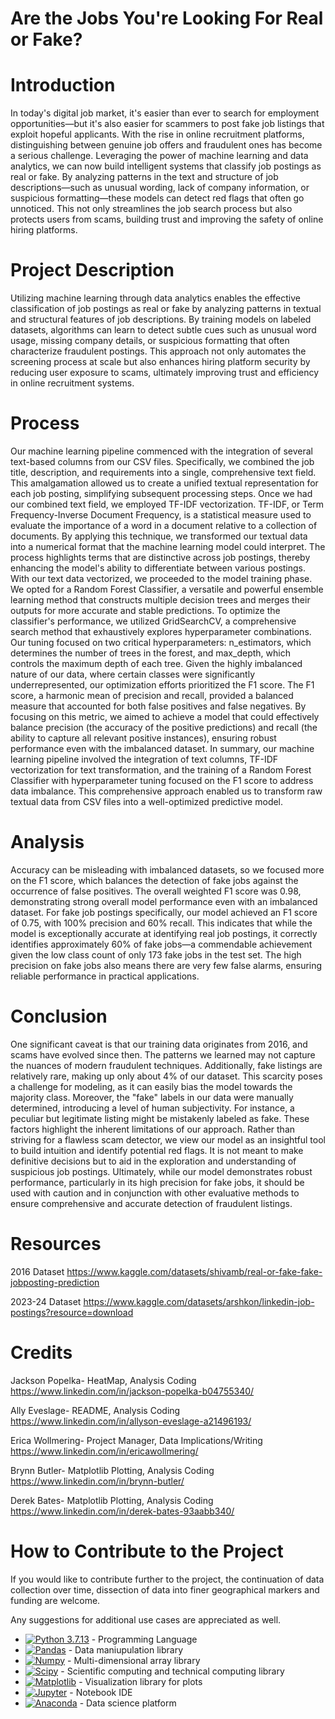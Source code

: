 # **Are the Jobs You're Looking For Real or Fake?**

# Introduction
In today's digital job market, it's easier than ever to search for employment opportunities—but it's also easier for scammers to post fake job listings that exploit hopeful applicants. With the rise in online recruitment platforms, distinguishing between genuine job offers and fraudulent ones has become a serious challenge. Leveraging the power of machine learning and data analytics, we can now build intelligent systems that classify job postings as real or fake. By analyzing patterns in the text and structure of job descriptions—such as unusual wording, lack of company information, or suspicious formatting—these models can detect red flags that often go unnoticed. This not only streamlines the job search process but also protects users from scams, building trust and improving the safety of online hiring platforms.

# Project Description
Utilizing machine learning through data analytics enables the effective classification of job postings as real or fake by analyzing patterns in textual and structural features of job descriptions. By training models on labeled datasets, algorithms can learn to detect subtle cues such as unusual word usage, missing company details, or suspicious formatting that often characterize fraudulent postings. This approach not only automates the screening process at scale but also enhances hiring platform security by reducing user exposure to scams, ultimately improving trust and efficiency in online recruitment systems.

# Process

Our machine learning pipeline commenced with the integration of several text-based columns from our CSV files. Specifically, we combined the job title, description, and requirements into a single, comprehensive text field. This amalgamation allowed us to create a unified textual representation for each job posting, simplifying subsequent processing steps.
Once we had our combined text field, we employed TF-IDF vectorization. TF-IDF, or Term Frequency-Inverse Document Frequency, is a statistical measure used to evaluate the importance of a word in a document relative to a collection of documents. By applying this technique, we transformed our textual data into a numerical format that the machine learning model could interpret. The process highlights terms that are distinctive across job postings, thereby enhancing the model's ability to differentiate between various postings.
With our text data vectorized, we proceeded to the model training phase. We opted for a Random Forest Classifier, a versatile and powerful ensemble learning method that constructs multiple decision trees and merges their outputs for more accurate and stable predictions. To optimize the classifier's performance, we utilized GridSearchCV, a comprehensive search method that exhaustively explores hyperparameter combinations. Our tuning focused on two critical hyperparameters: n_estimators, which determines the number of trees in the forest, and max_depth, which controls the maximum depth of each tree.
Given the highly imbalanced nature of our data, where certain classes were significantly underrepresented, our optimization efforts prioritized the F1 score. The F1 score, a harmonic mean of precision and recall, provided a balanced measure that accounted for both false positives and false negatives. By focusing on this metric, we aimed to achieve a model that could effectively balance precision (the accuracy of the positive predictions) and recall (the ability to capture all relevant positive instances), ensuring robust performance even with the imbalanced dataset.
In summary, our machine learning pipeline involved the integration of text columns, TF-IDF vectorization for text transformation, and the training of a Random Forest Classifier with hyperparameter tuning focused on the F1 score to address data imbalance. This comprehensive approach enabled us to transform raw textual data from CSV files into a well-optimized predictive model.

# Analysis

Accuracy can be misleading with imbalanced datasets, so we focused more on the F1 score, which balances the detection of fake jobs against the occurrence of false positives. The overall weighted F1 score was 0.98, demonstrating strong overall model performance even with an imbalanced dataset. For fake job postings specifically, our model achieved an F1 score of 0.75, with 100% precision and 60% recall. This indicates that while the model is exceptionally accurate at identifying real job postings, it correctly identifies approximately 60% of fake jobs—a commendable achievement given the low class count of only 173 fake jobs in the test set. The high precision on fake jobs also means there are very few false alarms, ensuring reliable performance in practical applications.

# Conclusion

One significant caveat is that our training data originates from 2016, and scams have evolved since then. The patterns we learned may not capture the nuances of modern fraudulent techniques. Additionally, fake listings are relatively rare, making up only about 4% of our dataset. This scarcity poses a challenge for modeling, as it can easily bias the model towards the majority class.
Moreover, the "fake" labels in our data were manually determined, introducing a level of human subjectivity. For instance, a peculiar but legitimate listing might be mistakenly labeled as fake. These factors highlight the inherent limitations of our approach.
Rather than striving for a flawless scam detector, we view our model as an insightful tool to build intuition and identify potential red flags. It is not meant to make definitive decisions but to aid in the exploration and understanding of suspicious job postings.
Ultimately, while our model demonstrates robust performance, particularly in its high precision for fake jobs, it should be used with caution and in conjunction with other evaluative methods to ensure comprehensive and accurate detection of fraudulent listings.

# Resources

2016 Dataset
https://www.kaggle.com/datasets/shivamb/real-or-fake-fake-jobposting-prediction

2023-24 Dataset
https://www.kaggle.com/datasets/arshkon/linkedin-job-postings?resource=download

# Credits

Jackson Popelka- HeatMap, Analysis Coding https://www.linkedin.com/in/jackson-popelka-b04755340/

Ally Eveslage- README, Analysis Coding https://www.linkedin.com/in/allyson-eveslage-a21496193/
 
Erica Wollmering- Project Manager, Data Implications/Writing  https://www.linkedin.com/in/ericawollmering/
 
Brynn Butler- Matplotlib Plotting, Analysis Coding https://www.linkedin.com/in/brynn-butler/

Derek Bates- Matplotlib Plotting, Analysis Coding https://www.linkedin.com/in/derek-bates-93aabb340/

# How to Contribute to the Project

If you would like to contribute further to the project, the continuation of data collection over time, dissection of data into finer geographical markers and funding are welcome.

Any suggestions for additional use cases are appreciated as well.

- [![Python 3.7.13](https://img.shields.io/badge/python-3670A0?style=for-the-badge&logo=python&logoColor=ffdd54)]([https://www.python.org/downloads/release/python-3713/) - Programming Language
- [![Pandas](https://img.shields.io/badge/Pandas-2C2D72?style=for-the-badge&logo=pandas&logoColor=white)](https://pandas.pydata.org/docs/#) - Data maniupulation library
- [![Numpy](https://img.shields.io/badge/Numpy-777BB4?style=for-the-badge&logo=numpy&logoColor=white)](https://numpy.org/) - Multi-dimensional array library
- [![Scipy](https://img.shields.io/badge/Scipy-2C2D72?style=for-the-badge&logo=pandas&logoColor=white)](https://scipy.org/) - Scientific computing and technical computing library
- [![Matplotlib](https://img.shields.io/badge/Matplotlib-3776AB?style=for-the-badge&logo=plotly&logoColor=white)](https://matplotlib.org/) - Visualization library for plots
- [![Jupyter](https://img.shields.io/badge/Jupyter-F37626.svg?&style=for-the-badge&logo=Jupyter&logoColor=white)](https://jupyter.org/) - Notebook IDE
- [![Anaconda](https://img.shields.io/badge/Anaconda-44A833?style=for-the-badge&logo=anaconda&logoColor=white)](https://www.anaconda.com/) - Data science platform
